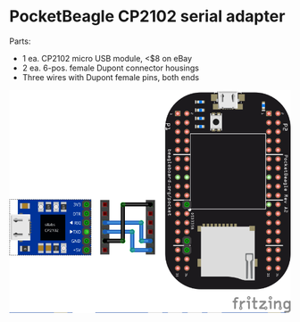 # PocketBeagle CP2102 serial adapter

Parts:

- 1 ea. CP2102 micro USB module, <$8 on eBay
- 2 ea. 6-pos. female Dupont connector housings
- Three wires with Dupont female pins, both ends

![PocketBeagle CP2102 cable](pocketbeagle-cp2102-serial-connector.png)
